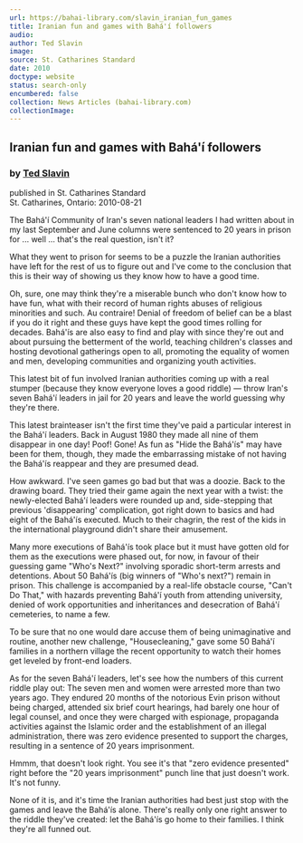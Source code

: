 ```yaml
---
url: https://bahai-library.com/slavin_iranian_fun_games
title: Iranian fun and games with Bahá'í followers
audio: 
author: Ted Slavin
image: 
source: St. Catharines Standard
date: 2010
doctype: website
status: search-only
encumbered: false
collection: News Articles (bahai-library.com)
collectionImage: 
---
```



## Iranian fun and games with Bahá'í followers

### by [Ted Slavin](https://bahai-library.com/author/Ted+Slavin)

published in St. Catharines Standard  
St. Catharines, Ontario: 2010-08-21


The Bahá'í Community of Iran's seven national leaders I had written about in my last September and June columns were sentenced to 20 years in prison for ... well ... that's the real question, isn't it?  
  
What they went to prison for seems to be a puzzle the Iranian authorities have left for the rest of us to figure out and I've come to the conclusion that this is their way of showing us they know how to have a good time.  
  
Oh, sure, one may think they're a miserable bunch who don't know how to have fun, what with their record of human rights abuses of religious minorities and such. Au contraire! Denial of freedom of belief can be a blast if you do it right and these guys have kept the good times rolling for decades. Bahá'ís are also easy to find and play with since they're out and about pursuing the betterment of the world, teaching children's classes and hosting devotional gatherings open to all, promoting the equality of women and men, developing communities and organizing youth activities.  
  
This latest bit of fun involved Iranian authorities coming up with a real stumper (because they know everyone loves a good riddle) — throw Iran's seven Bahá'í leaders in jail for 20 years and leave the world guessing why they're there.  
  
This latest brainteaser isn't the first time they've paid a particular interest in the Bahá'í leaders. Back in August 1980 they made all nine of them disappear in one day! Poof! Gone! As fun as "Hide the Bahá'ís" may have been for them, though, they made the embarrassing mistake of not having the Bahá'ís reappear and they are presumed dead.  
  
How awkward. I've seen games go bad but that was a doozie. Back to the drawing board. They tried their game again the next year with a twist: the newly-elected Bahá'í leaders were rounded up and, side-stepping that previous 'disappearing' complication, got right down to basics and had eight of the Bahá'ís executed. Much to their chagrin, the rest of the kids in the international playground didn't share their amusement.  
  
Many more executions of Bahá'ís took place but it must have gotten old for them as the executions were phased out, for now, in favour of their guessing game "Who's Next?" involving sporadic short-term arrests and detentions. About 50 Bahá'ís (big winners of "Who's next?") remain in prison. This challenge is accompanied by a real-life obstacle course, "Can't Do That," with hazards preventing Bahá'í youth from attending university, denied of work opportunities and inheritances and desecration of Bahá'í cemeteries, to name a few.  
  
To be sure that no one would dare accuse them of being unimaginative and routine, another new challenge, "Housecleaning," gave some 50 Bahá'í families in a northern village the recent opportunity to watch their homes get leveled by front-end loaders.  
  
As for the seven Bahá'í leaders, let's see how the numbers of this current riddle play out: The seven men and women were arrested more than two years ago. They endured 20 months of the notorious Evin prison without being charged, attended six brief court hearings, had barely one hour of legal counsel, and once they were charged with espionage, propaganda activities against the Islamic order and the establishment of an illegal administration, there was zero evidence presented to support the charges, resulting in a sentence of 20 years imprisonment.  
  
Hmmm, that doesn't look right. You see it's that "zero evidence presented" right before the "20 years imprisonment" punch line that just doesn't work. It's not funny.  
  
None of it is, and it's time the Iranian authorities had best just stop with the games and leave the Bahá'ís alone. There's really only one right answer to the riddle they've created: let the Bahá'ís go home to their families. I think they're all funned out.